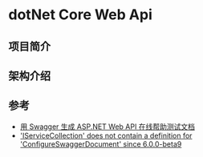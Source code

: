 ﻿# dotNet Core Web Api

## 项目简介

## 架构介绍

## 参考
- [用 Swagger 生成 ASP.NET Web API 在线帮助测试文档](http://www.cnblogs.com/dotNETCoreSG/p/aspnetcore_02-09_web-api-help-pages-using-swagger.html)
- ['IServiceCollection' does not contain a definition for 'ConfigureSwaggerDocument' since 6.0.0-beta9](https://github.com/domaindrivendev/Swashbuckle/issues/785)